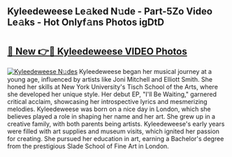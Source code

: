 ## Kyleedeweese Le𝚊ked N𝚞de - Part-5Zo Video Le𝚊ks - Hot Onlyf𝚊ns Photos igDtD

# <h2><a href="http://ac22340.deff.icu/?id=Kyleedeweese">🔗 New 👉🔴 Kyleedeweese VIDEO Photos</a></h2>

[![Kyleedeweese N𝚞des](https://i.imgur.com/rIISA9y.gif)](http://ac22340.deff.icu/?id=Kyleedeweese)
Kyleedeweese began her musical journey at a young age, influenced by artists like Joni Mitchell and Elliott Smith. She honed her skills at New York University's Tisch School of the Arts, where she developed her unique style. Her debut EP, "I'll Be Waiting," garnered critical acclaim, showcasing her introspective lyrics and mesmerizing melodies. Kyleedeweese was born on a nice day in London, which she believes played a role in shaping her name and her art. She grew up in a creative family, with both parents being artists. Kyleedeweese's early years were filled with art supplies and museum visits, which ignited her passion for creating. She pursued her education in art, earning a Bachelor's degree from the prestigious Slade School of Fine Art in London.
